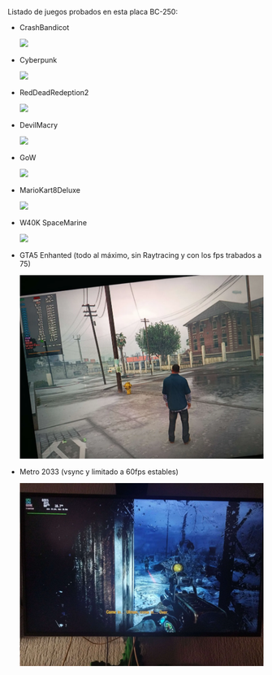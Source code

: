 Listado de juegos probados en esta placa BC-250:
* CrashBandicot
  
  ![](https://markdown-videos-api.jorgenkh.no/youtube/l5tiLSw3z0c)

* Cyberpunk
  
  ![](https://markdown-videos-api.jorgenkh.no/youtube/_UZY_1FSHdM)

* RedDeadRedeption2
  
  ![](https://markdown-videos-api.jorgenkh.no/youtube/I6FxbqSMcEw?si=n0zqYjQSeJEFafdV)

* DevilMacry
  
  ![](https://markdown-videos-api.jorgenkh.no/youtube/y4SAdhG--1g)

* GoW
  
  ![](https://markdown-videos-api.jorgenkh.no/youtube/qOIRVJ13NuA)
  
* MarioKart8Deluxe
  
  ![](https://markdown-videos-api.jorgenkh.no/youtube/7jhtbNiLr84)

* W40K SpaceMarine
  
  ![](https://markdown-videos-api.jorgenkh.no/youtube/8SWaVVE7lCw)

* GTA5 Enhanted (todo al máximo, sin Raytracing y con los fps trabados a 75)
  
  ![](./GTA5_Enhanted.webp)

* Metro 2033 (vsync y limitado a 60fps estables)
  
  ![](./metro.webp)
